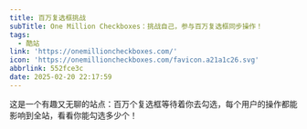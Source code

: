```yaml
---
title: 百万复选框挑战
subTitle: One Million Checkboxes：挑战自己，参与百万复选框同步操作！
tags:
  - 酷站
link: 'https://onemillioncheckboxes.com/'
icon: 'https://onemillioncheckboxes.com/favicon.a21a1c26.svg'
abbrlink: 552fce3c
date: 2025-02-20 22:17:59
---
```


这是一个有趣又无聊的站点：百万个复选框等待着你去勾选，每个用户的操作都能影响到全站，看看你能勾选多少个！